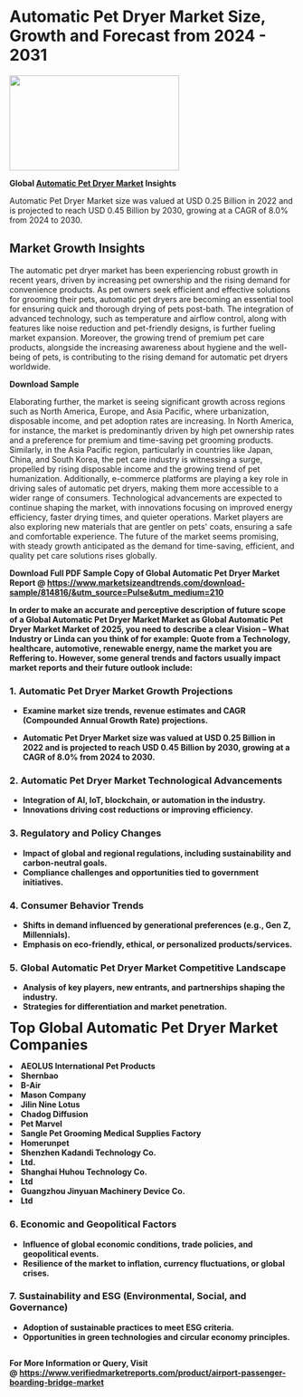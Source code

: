 <H1>Automatic Pet Dryer Market Size, Growth and Forecast from 2024 - 2031</H1><img class="aligncenter size-medium wp-image-584254" src="https://thirdeyenews.in/wp-content/uploads/2024/09/Global-Market-Research-300x168.jpeg" alt="" width="300" height="168" /><p><strong>Global&nbsp;<a href="https://www.marketsizeandtrends.com/download-sample/814816/&amp;utm_source=Pulse&amp;utm_medium=210">Automatic Pet Dryer Market</a> Insights</strong></p><p>Automatic Pet Dryer Market size was valued at USD 0.25 Billion in 2022 and is projected to reach USD 0.45 Billion by 2030, growing at a CAGR of 8.0% from 2024 to 2030.</p><p><h2>Market Growth Insights</h2> <p>The automatic pet dryer market has been experiencing robust growth in recent years, driven by increasing pet ownership and the rising demand for convenience products. As pet owners seek efficient and effective solutions for grooming their pets, automatic pet dryers are becoming an essential tool for ensuring quick and thorough drying of pets post-bath. The integration of advanced technology, such as temperature and airflow control, along with features like noise reduction and pet-friendly designs, is further fueling market expansion. Moreover, the growing trend of premium pet care products, alongside the increasing awareness about hygiene and the well-being of pets, is contributing to the rising demand for automatic pet dryers worldwide.</p> <p><strong>Download Sample</strong></p> <p>Elaborating further, the market is seeing significant growth across regions such as North America, Europe, and Asia Pacific, where urbanization, disposable income, and pet adoption rates are increasing. In North America, for instance, the market is predominantly driven by high pet ownership rates and a preference for premium and time-saving pet grooming products. Similarly, in the Asia Pacific region, particularly in countries like Japan, China, and South Korea, the pet care industry is witnessing a surge, propelled by rising disposable income and the growing trend of pet humanization. Additionally, e-commerce platforms are playing a key role in driving sales of automatic pet dryers, making them more accessible to a wider range of consumers. Technological advancements are expected to continue shaping the market, with innovations focusing on improved energy efficiency, faster drying times, and quieter operations. Market players are also exploring new materials that are gentler on pets' coats, ensuring a safe and comfortable experience. The future of the market seems promising, with steady growth anticipated as the demand for time-saving, efficient, and quality pet care solutions rises globally. <p><strong></p><p><span class=""><strong>Download Full PDF Sample Copy of Global Automatic Pet Dryer Market Report</strong> @ <a href="https://www.marketsizeandtrends.com/download-sample/814816/&amp;utm_source=Pulse&amp;utm_medium=210" target="_blank">https://www.marketsizeandtrends.com/download-sample/814816/&amp;utm_source=Pulse&amp;utm_medium=210</a></span></p><p>In order to make an accurate and perceptive description of future scope of a Global&nbsp;Automatic Pet Dryer Market Market as Global&nbsp;Automatic Pet Dryer Market Market of 2025, you need to describe a clear Vision &ndash; What Industry or Linda can you think of for example: Quote from a Technology, healthcare, automotive, renewable energy, name the market you are Reffering to. However, some general trends and factors usually impact market reports and their future outlook include:</p><h3>1.&nbsp;<strong>Automatic Pet Dryer Market Growth Projections</strong></h3><ul><li>Examine market size trends, revenue estimates and CAGR (Compounded Annual Growth Rate) projections.</li><li><p>Automatic Pet Dryer Market size was valued at USD 0.25 Billion in 2022 and is projected to reach USD 0.45 Billion by 2030, growing at a CAGR of 8.0% from 2024 to 2030.</p></li></ul><h3>2.&nbsp;<strong>Automatic Pet Dryer Market Technological Advancements</strong></h3><ul><li>Integration of AI, IoT, blockchain, or automation in the industry.</li><li>Innovations driving cost reductions or improving efficiency.</li></ul><h3>3.&nbsp;<strong>Regulatory and Policy Changes</strong></h3><ul><li>Impact of global and regional regulations, including sustainability and carbon-neutral goals.</li><li>Compliance challenges and opportunities tied to government initiatives.</li></ul><h3>4.&nbsp;<strong>Consumer Behavior Trends</strong></h3><ul><li>Shifts in demand influenced by generational preferences (e.g., Gen Z, Millennials).</li><li>Emphasis on eco-friendly, ethical, or personalized products/services.</li></ul><h3>5.&nbsp;<strong>Global Automatic Pet Dryer Market Competitive Landscape</strong></h3><ul><li>Analysis of key players, new entrants, and partnerships shaping the industry.</li><li>Strategies for differentiation and market penetration.</li></ul><p data-pm-slice="1 1 []"><span style="color: inherit; font-family: inherit; font-size: 25px;">Top Global Automatic Pet Dryer Market Companies</span></p><div class="" data-test-id=""><p><li>AEOLUS International Pet Products</li><li> Shernbao</li><li> B-Air</li><li> Mason Company</li><li> Jilin Nine Lotus</li><li> Chadog Diffusion</li><li> Pet Marvel</li><li> Sangle Pet Grooming Medical Supplies Factory</li><li> Homerunpet</li><li> Shenzhen Kadandi Technology Co.</li><li> Ltd.</li><li> Shanghai Huhou Technology Co.</li><li> Ltd</li><li> Guangzhou Jinyuan Machinery Device Co.</li><li> Ltd</li></p></div><h3>6.&nbsp;<strong>Economic and Geopolitical Factors</strong></h3><ul><li>Influence of global economic conditions, trade policies, and geopolitical events.</li><li>Resilience of the market to inflation, currency fluctuations, or global crises.</li></ul><h3>7.&nbsp;<strong>Sustainability and ESG (Environmental, Social, and Governance)</strong></h3><ul><li>Adoption of sustainable practices to meet ESG criteria.</li><li>Opportunities in green technologies and circular economy principles.</li></ul><h2><strong style="font-size: 14px;">For More Information or Query, Visit @&nbsp;</strong><a style="background-color: #ffffff; font-size: 14px;" href="https://www.marketsizeandtrends.com/report/automatic-pet-dryer-market/" target="_blank">https://www.verifiedmarketreports.com/product/airport-passenger-boarding-bridge-market</a></h2>

